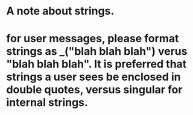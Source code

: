 # A note about strings. 
# for user messages, please format strings as _("blah blah blah") verus "blah blah blah". It is preferred that strings a user sees be enclosed in double quotes, versus singular for internal strings. 